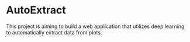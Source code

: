 # AutoExtract
This project is aiming to build a web application that utilizes deep learning to automatically extract data from plots.

